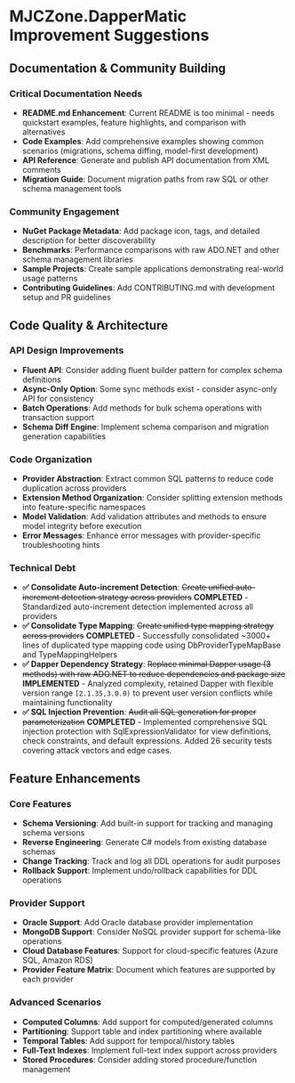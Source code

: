 # MJCZone.DapperMatic Improvement Suggestions

## Documentation & Community Building

### Critical Documentation Needs

- **README.md Enhancement**: Current README is too minimal - needs quickstart examples, feature highlights, and comparison with alternatives
- **Code Examples**: Add comprehensive examples showing common scenarios (migrations, schema diffing, model-first development)
- **API Reference**: Generate and publish API documentation from XML comments
- **Migration Guide**: Document migration paths from raw SQL or other schema management tools

### Community Engagement

- **NuGet Package Metadata**: Add package icon, tags, and detailed description for better discoverability
- **Benchmarks**: Performance comparisons with raw ADO.NET and other schema management libraries
- **Sample Projects**: Create sample applications demonstrating real-world usage patterns
- **Contributing Guidelines**: Add CONTRIBUTING.md with development setup and PR guidelines

## Code Quality & Architecture

### API Design Improvements

- **Fluent API**: Consider adding fluent builder pattern for complex schema definitions
- **Async-Only Option**: Some sync methods exist - consider async-only API for consistency
- **Batch Operations**: Add methods for bulk schema operations with transaction support
- **Schema Diff Engine**: Implement schema comparison and migration generation capabilities

### Code Organization

- **Provider Abstraction**: Extract common SQL patterns to reduce code duplication across providers
- **Extension Method Organization**: Consider splitting extension methods into feature-specific namespaces
- **Model Validation**: Add validation attributes and methods to ensure model integrity before execution
- **Error Messages**: Enhance error messages with provider-specific troubleshooting hints

### Technical Debt

- **✅ Consolidate Auto-increment Detection**: ~~Create unified auto-increment detection strategy across providers~~ **COMPLETED** - Standardized auto-increment detection implemented across all providers
- **✅ Consolidate Type Mapping**: ~~Create unified type mapping strategy across providers~~ **COMPLETED** - Successfully consolidated ~3000+ lines of duplicated type mapping code using DbProviderTypeMapBase<T> and TypeMappingHelpers  
- **✅ Dapper Dependency Strategy**: ~~Replace minimal Dapper usage (3 methods) with raw ADO.NET to reduce dependencies and package size~~ **IMPLEMENTED** - Analyzed complexity, retained Dapper with flexible version range `[2.1.35,3.0.0)` to prevent user version conflicts while maintaining functionality
- **✅ SQL Injection Prevention**: ~~Audit all SQL generation for proper parameterization~~ **COMPLETED** - Implemented comprehensive SQL injection protection with SqlExpressionValidator for view definitions, check constraints, and default expressions. Added 26 security tests covering attack vectors and edge cases.

## Feature Enhancements

### Core Features

- **Schema Versioning**: Add built-in support for tracking and managing schema versions
- **Reverse Engineering**: Generate C# models from existing database schemas
- **Change Tracking**: Track and log all DDL operations for audit purposes
- **Rollback Support**: Implement undo/rollback capabilities for DDL operations

### Provider Support

- **Oracle Support**: Add Oracle database provider implementation
- **MongoDB Support**: Consider NoSQL provider support for schema-like operations
- **Cloud Database Features**: Support for cloud-specific features (Azure SQL, Amazon RDS)
- **Provider Feature Matrix**: Document which features are supported by each provider

### Advanced Scenarios

- **Computed Columns**: Add support for computed/generated columns
- **Partitioning**: Support table and index partitioning where available
- **Temporal Tables**: Add support for temporal/history tables
- **Full-Text Indexes**: Implement full-text index support across providers
- **Stored Procedures**: Consider adding stored procedure/function management
